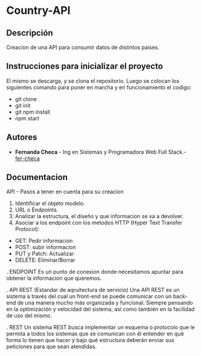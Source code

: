 # Country-API

## Descripción 

Creacion de una API para consumir datos de distintos paises.

## Instrucciones para inicializar el proyecto

El mismo se descarga, y se clona el repositorio. 
Luego se colocan los siguientes comando para poner en marcha y en funcionamiento el codigo:

- git clone 
- git init
- git npm install
- npm start


## Autores

* **Fernanda Checa** - Ing en Sistemas y Programadora Web Full Stack.- [fer-checa](https://github.com/fer-checa)

## Documentacion

API - Pasos a tener en cuenta para su creacion

1) Identificar el objeto modelo.
2) URL o Endpoints.
3) Analizar la estructura, el diseño y que informacion se va a devolver.
4) Asociar a los endpoint con los metodos HTTP (Hyper Text Transfer Protocol):
- GET: Pedir informacion
- POST: subir informacion
- PUT y Patch: Actualizar
- DELETE: Eliminar/Borrar

. ENDPOINT 
Es un punto de conexion donde necesitamos apuntar para obtener la informacion que queremos.

. API REST (Estandar de aqruitectura de servicio)
Una API REST es un sistema a través del cual un front-end se puede comunicar con un back-end de una manera mucho más organizada y funcional. Siempre pensando en la optimización y velocidad del sistema, así como también en la facilidad de uso del mismo.

. REST 
Un sistema REST busca implementar un esquema o protocolo que le permita a todos los sistemas que se comunican con él entender en qué forma lo tienen que hacer y bajo qué estructura deberán enviar sus peticiones para que sean atendidas.


